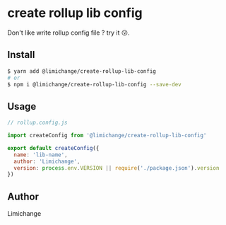 # create rollup lib config

Don't like write rollup config file ? try it 😗.

## Install

```sh
$ yarn add @limichange/create-rollup-lib-config
# or
$ npm i @limichange/create-rollup-lib-config --save-dev
```

## Usage

```js
// rollup.config.js

import createConfig from '@limichange/create-rollup-lib-config'

export default createConfig({
  name: 'lib-name',
  author: 'Limichange',
  version: process.env.VERSION || require('./package.json').version
})
```

## Author

Limichange
